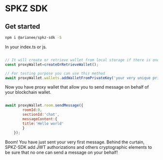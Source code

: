 ﻿# SPKZ SDK

## Get started

```bash
npm i @arianee/spkz-sdk -S
```

In your index.ts or js.
```javascript

// It will create or retrieve wallet from local storage if there is one
const proxyWallet=createOrRetrieveWallet();

// For testing purpose you can use this method
await proxyWallet.wallets.addWalletFromPrivateKey('your very unique private key');
```

Now you have proxy wallet that allow you to send message on behalf of your blockchain wallet.

```javascript

await proxyWallet.room.sendMessage({
        roomId:0,
        sectionId:'chat',
        messageContent:{
        title:'Hello world'
        }
    });

```

Boom! You have just sent your very first message. Behind the curtain, SPKZ-SDK add JWT authorizations and others cryptographic elements to be sure that no one can send a message on your behalf!


